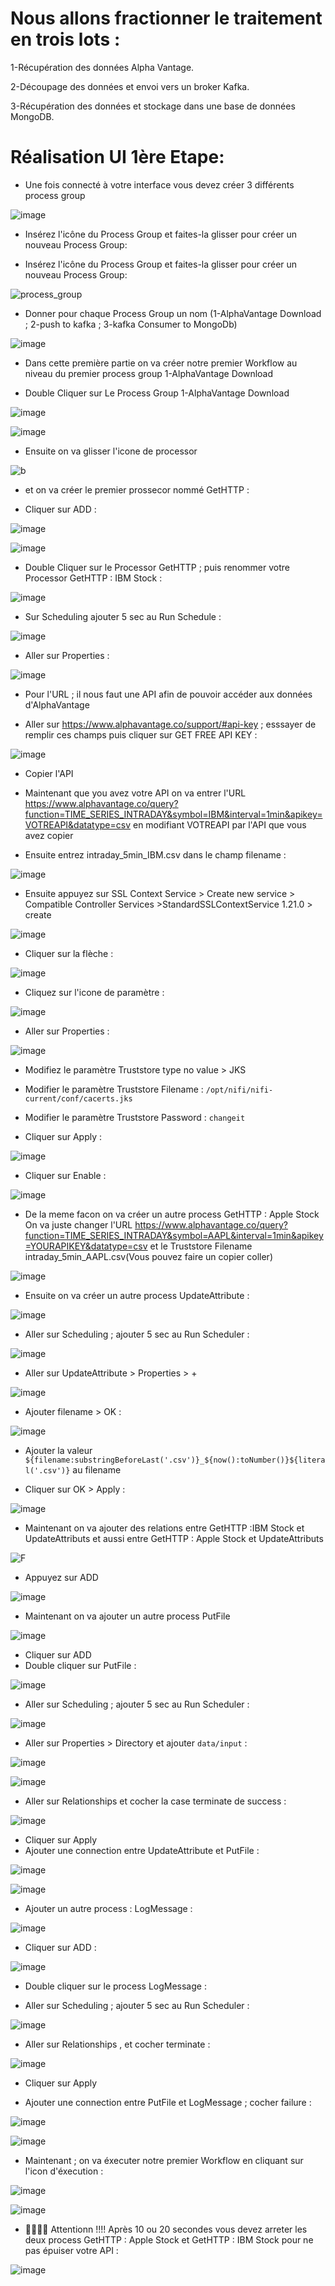 # Nous allons fractionner le traitement en trois lots :

  1-Récupération des données Alpha Vantage.
  
  2-Découpage des données et envoi vers un broker Kafka.
  
  3-Récupération des données et stockage dans une base de données MongoDB.
  
# Réalisation UI 1ère Etape:	

- Une fois connecté à votre interface vous devez créer 3 différents process group

![image](https://github.com/zineb-kplr/NiFi-Update/assets/123749462/e3859632-e8c9-4fec-85ed-c2242d6a312f)

- Insérez l'icône du Process Group et faites-la glisser pour créer un nouveau Process Group:

- Insérez l'icône du Process Group et faites-la glisser pour créer un nouveau Process Group:

![process_group](https://user-images.githubusercontent.com/78825764/193155523-9dc14871-1799-4aaf-8bef-cc0463eaefb7.PNG)

- Donner pour chaque Process Group un nom (1-AlphaVantage Download ; 2-push to kafka ; 3-kafka Consumer to MongoDb)

![image](https://github.com/zineb-kplr/NiFi-Update/assets/123749462/7df288df-d4e2-4ab5-91fe-39fd49e91b5a)

- Dans cette première partie on va créer notre premier Workflow au niveau du premier process group 1-AlphaVantage Download

- Double Cliquer sur Le Process Group 1-AlphaVantage Download 

![image](https://github.com/zineb-kplr/NiFi-Update/assets/123749462/36bb7ebe-724f-4fc2-b36a-ac2d419d2277)

![image](https://github.com/zineb-kplr/NiFi-Update/assets/123749462/e1076952-b193-4396-b0bc-bf7f369c7594)

- Ensuite on va glisser l'icone de processor 

![b](https://user-images.githubusercontent.com/78825764/193159262-452364ad-5ba5-4667-a881-cf14bee04724.png)

- et on va créer le premier prossecor nommé GetHTTP :

- Cliquer sur ADD :

![image](https://github.com/zineb-kplr/NiFi-Update/assets/123749462/af973344-d4f3-42fc-be16-7ebf74f382e5)

![image](https://github.com/zineb-kplr/NiFi-Update/assets/123749462/72fe0cfc-640d-451c-818b-399869b4ebe3)

- Double Cliquer sur le Processor GetHTTP ; puis renommer votre Processor GetHTTP : IBM Stock :

![image](https://github.com/zineb-kplr/NiFi-Update/assets/123749462/2807fa0a-c770-4d70-9d4c-8e39a5ecac70)

- Sur Scheduling ajouter 5 sec au Run Schedule :

![image](https://github.com/zineb-kplr/NiFi-Update/assets/123749462/cef99f0e-0ec3-4d3f-aca6-ce30b5728eb7)

- Aller sur Properties :

![image](https://github.com/zineb-kplr/NiFi-Update/assets/123749462/9a285395-023b-4762-9d5b-39a0ea92fb7a)

- Pour l'URL ; il nous faut une API afin de pouvoir accéder aux données d'AlphaVantage 

- Aller sur https://www.alphavantage.co/support/#api-key ; esssayer de remplir ces champs puis cliquer sur GET FREE API KEY :

![image](https://github.com/zineb-kplr/NiFi-Update/assets/123749462/526d3d73-aa74-4691-a0ff-3973633fbdaa)

-  Copier l'API 
  
- Maintenant que you avez votre API on va entrer l'URL https://www.alphavantage.co/query?function=TIME_SERIES_INTRADAY&symbol=IBM&interval=1min&apikey=VOTREAPI&datatype=csv en modifiant VOTREAPI par l'API que vous avez copier 
  
- Ensuite entrez intraday_5min_IBM.csv dans le champ filename :
  
![image](https://github.com/zineb-kplr/NiFi-Update/assets/123749462/a818fadc-6f0c-48b1-94e3-25d8beefdd17)

- Ensuite appuyez sur SSL Context Service > Create new service > Compatible Controller Services >StandardSSLContextService 1.21.0 > create
  
![image](https://github.com/zineb-kplr/NiFi-Update/assets/123749462/089303ca-4256-4dcd-9b90-c3afb5ca35c1)
   
- Cliquer sur la flèche :

![image](https://github.com/zineb-kplr/NiFi-Update/assets/123749462/8cff6d1d-d3ac-429f-9344-a131cb1ac279)
   
- Cliquez sur l'icone de paramètre :
   
![image](https://github.com/zineb-kplr/NiFi-Update/assets/123749462/f93f7054-e4a7-48a8-8110-f68591364198)
    
- Aller sur Properties :
    
![image](https://github.com/zineb-kplr/NiFi-Update/assets/123749462/27f2ff4c-4d17-4793-a77b-005f71a09199)
    
- Modifiez le paramètre Truststore type no value > JKS

- Modifier le paramètre Truststore Filename : ```/opt/nifi/nifi-current/conf/cacerts.jks```

- Modifier le paramètre Truststore Password : ```changeit```

- Cliquer sur Apply : 

![image](https://github.com/zineb-kplr/NiFi-Update/assets/123749462/87ceea1e-2631-4b33-beec-7f542449ccd8)

- Cliquer sur Enable :

![image](https://github.com/zineb-kplr/NiFi-Update/assets/123749462/f4322168-5645-4337-8d53-4101784d0891)

- De la meme facon on va créer un autre process GetHTTP : Apple Stock On va juste changer l'URL https://www.alphavantage.co/query?function=TIME_SERIES_INTRADAY&symbol=AAPL&interval=1min&apikey=YOURAPIKEY&datatype=csv et  le Truststore Filename intraday_5min_AAPL.csv(Vous pouvez faire un copier coller)
  
![image](https://github.com/zineb-kplr/NiFi-Update/assets/123749462/df682200-02c6-4fdd-976c-4390be95b36c)
   
- Ensuite on va créer un autre process UpdateAttribute :
   
![image](https://github.com/zineb-kplr/NiFi-Update/assets/123749462/05d1e9d8-fa88-4909-9396-fd493a0d115a)
  
- Aller sur Scheduling ; ajouter 5 sec au Run Scheduler :

![image](https://github.com/zineb-kplr/NiFi-Update/assets/123749462/adb562e3-c7e6-43ba-9203-04acd528caa1)


- Aller sur UpdateAttribute > Properties > +
   
![image](https://github.com/zineb-kplr/NiFi-Update/assets/123749462/1f8c3249-69b8-4bb4-a45a-1a3aa6719b80)

- Ajouter filename > OK :
 
![image](https://github.com/zineb-kplr/NiFi-Update/assets/123749462/5a7be08a-f165-47a0-916d-4027fd577fc6)

- Ajouter la valeur ```${filename:substringBeforeLast('.csv')}_${now():toNumber()}${literal('.csv')}``` au filename 

- Cliquer sur OK  > Apply :

![image](https://github.com/zineb-kplr/NiFi-Update/assets/123749462/d7535bb6-a4cf-4c29-8b87-40965c6a213f)

- Maintenant on va ajouter des relations entre GetHTTP :IBM Stock et UpdateAttributs et aussi entre GetHTTP : Apple Stock et UpdateAttributs

![F](https://user-images.githubusercontent.com/78825764/193239963-202238ce-dfbb-4cd1-a998-a87ee118251c.png)

- Appuyez sur ADD

![image](https://github.com/zineb-kplr/NiFi-Update/assets/123749462/407717bf-ecf3-4942-a334-200870170dd7)

- Maintenant on va ajouter un autre process PutFile

![image](https://github.com/zineb-kplr/NiFi-Update/assets/123749462/5a05b89a-251e-4da0-bc83-39c7aadbb624)

- Cliquer sur ADD
- Double cliquer sur PutFile :

![image](https://github.com/zineb-kplr/NiFi-Update/assets/123749462/b1232506-ccb1-48f7-a4e5-a20b95b698ec)

- Aller sur Scheduling ; ajouter 5 sec au Run Scheduler :

![image](https://github.com/zineb-kplr/NiFi-Update/assets/123749462/adb562e3-c7e6-43ba-9203-04acd528caa1)

- Aller sur Properties > Directory et ajouter ```data/input``` :

![image](https://github.com/zineb-kplr/NiFi-Update/assets/123749462/bb3c7728-7411-437d-896f-a7de4827be8c)

![image](https://github.com/zineb-kplr/NiFi-Update/assets/123749462/7e230790-c214-4bd9-96f8-66013f954553)

- Aller sur Relationships et cocher la case terminate de success : 

![image](https://github.com/zineb-kplr/NiFi-Update/assets/123749462/6c5dccd6-5005-4bfe-944b-74e9d079c678)

- Cliquer sur Apply 
- Ajouter une connection entre UpdateAttribute et PutFile :

![image](https://github.com/zineb-kplr/NiFi-Update/assets/123749462/0c982b90-b86f-471f-9b22-040221542b09)

![image](https://github.com/zineb-kplr/NiFi-Update/assets/123749462/7705664d-ccad-41ec-ab28-bcdbd25f7346)

- Ajouter un autre process : LogMessage :

![image](https://github.com/zineb-kplr/NiFi-Update/assets/123749462/287bd25a-612d-406d-83f4-9ab2ef454900)

- Cliquer sur ADD :

![image](https://github.com/zineb-kplr/NiFi-Update/assets/123749462/a0224c78-7d33-494f-95bb-f74f76601f07)

- Double cliquer sur le process LogMessage :

- Aller sur Scheduling ; ajouter 5 sec au Run Scheduler :

![image](https://github.com/zineb-kplr/NiFi-Update/assets/123749462/adb562e3-c7e6-43ba-9203-04acd528caa1)


- Aller sur Relationships , et cocher terminate :

![image](https://github.com/zineb-kplr/NiFi-Update/assets/123749462/57740e39-bf69-4af9-acdd-ae0504ade5f8)

- Cliquer sur Apply 

- Ajouter une connection entre PutFile et LogMessage ; cocher failure :

![image](https://github.com/zineb-kplr/NiFi-Update/assets/123749462/afc23769-b4d4-45e9-8a42-27967784bc10)

![image](https://github.com/zineb-kplr/NiFi-Update/assets/123749462/123695e8-60a6-4591-820c-6d70e75fac12)

- Maintenant ; on va éxecuter notre premier Workflow en cliquant sur l'icon d'éxecution :

![image](https://github.com/zineb-kplr/NiFi-Update/assets/123749462/273d1694-3f14-4d09-a37f-0052c595b8f6)

![image](https://github.com/zineb-kplr/NiFi-Update/assets/123749462/89aec973-65f5-4214-8818-c74e3e322d28)

- 📢📢📢📢 Attentionn !!!! Après 10 ou 20 secondes vous devez arreter les deux process GetHTTP : Apple Stock et GetHTTP : IBM Stock pour ne pas épuiser votre API :

![image](https://github.com/zineb-kplr/NiFi-Update/assets/123749462/77e9e7f0-dfc5-47c6-87a8-67a2405bcf18)












